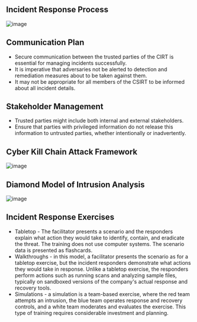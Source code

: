 
## Incident Response Process

![image](https://user-images.githubusercontent.com/63236771/125953675-1dfee409-f42c-4472-9fbf-faf1a3068f54.png)

## Communication Plan

 - Secure communication between the trusted parties of the CIRT is essential for managing incidents successfully. 
 - It is imperative that adversaries not be alerted to detection and remediation measures about to be taken against them. 
 - It may not be appropriate for all members of the CSIRT to be informed about all incident details.

## Stakeholder Management

 - Trusted parties might include both internal and external stakeholders. 
 - Ensure that parties with privileged information do not release this information to untrusted parties, whether intentionally or inadvertently.
 
## Cyber Kill Chain Attack Framework

![image](https://user-images.githubusercontent.com/63236771/125954460-b5e46d7d-1db1-4ff7-8406-9bd7bd77d6e9.png)


## Diamond Model of Intrusion Analysis

![image](https://user-images.githubusercontent.com/63236771/125954637-cc674a52-daac-4ef8-ac9b-c9f92e4fe16b.png)

## Incident Response Exercises

 - Tabletop - The facilitator presents a scenario and the responders explain what action they would take to identify, contain, and eradicate the threat. The training does not use computer systems. The scenario data is presented as flashcards.
 - Walkthroughs - in this model, a facilitator presents the scenario as for a tabletop exercise, but the incident responders demonstrate what actions they would take in response. Unlike a tabletop exercise, the responders perform actions such as running scans and analyzing sample files, typically on sandboxed versions of the company's actual response and recovery tools.
 - Simulations - a simulation is a team-based exercise, where the red team attempts an intrusion, the blue team operates response and recovery controls, and a white team moderates and evaluates the exercise. This type of training requires considerable investment and planning.
